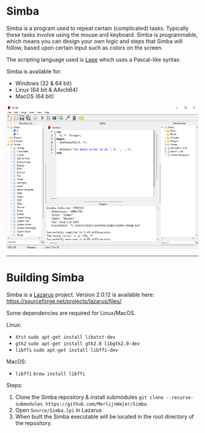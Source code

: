 Simba
=====

Simba is a program used to repeat certain (complicated) tasks. Typically these tasks involve using the mouse and keyboard. Simba is programmable, which means you can design your own logic and steps that Simba will follow, based upon certain input such as colors on the screen.

The scripting language used is [Lape](https://github.com/nielsAD/lape) which uses a Pascal-like syntax.

Simba is available for:
 - Windows (32 & 64 bit)
 - Linux (64 bit & AArch64)
 - MacOS (64 bit)

![Simba on Windows](Images/simba_win11.png)

------
# Building Simba

Simba is a [Lazarus](https://www.lazarus-ide.org/) project. Version 2.0.12 is available here: https://sourceforge.net/projects/lazarus/files/

Some dependencies are required for Linux/MacOS.

Linux:
  - `Xtst` `sudo apt-get install libxtst-dev`
  - `gtk2` `sudo apt-get install gtk2.0 libgtk2.0-dev`
  - `libffi` `sudo apt-get install libffi-dev`
  
MacOS:
  - `libffi` `brew install libffi`

Steps:
1) Clone the Simba repository & install submodules `git clone --recurse-submodules https://github.com/MerlijnWajer/Simba`. 
2) Open `Source/Simba.lpi` in Lazarus
3) When built the Simba executable will be located in the root directory of the repository.